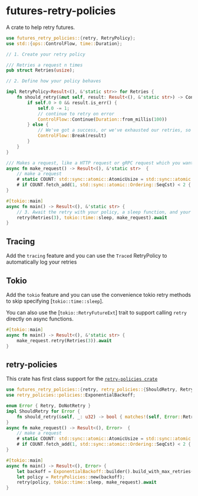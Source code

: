 # futures-retry-policies

A crate to help retry futures.

```rust
use futures_retry_policies::{retry, RetryPolicy};
use std::{ops::ControlFlow, time::Duration};

// 1. Create your retry policy

/// Retries a request n times
pub struct Retries(usize);

// 2. Define how your policy behaves

impl RetryPolicy<Result<(), &'static str>> for Retries {
    fn should_retry(&mut self, result: Result<(), &'static str>) -> ControlFlow<Result<(), &'static str>, Duration> {
        if self.0 > 0 && result.is_err() {
            self.0 -= 1;
            // continue to retry on error
            ControlFlow::Continue(Duration::from_millis(100))
        } else {
            // We've got a success, or we've exhausted our retries, so break
            ControlFlow::Break(result)
        }
    }
}

/// Makes a request, like a HTTP request or gRPC request which you want to retry
async fn make_request() -> Result<(), &'static str>  {
    // make a request
    # static COUNT: std::sync::atomic::AtomicUsize = std::sync::atomic::AtomicUsize::new(0);
    # if COUNT.fetch_add(1, std::sync::atomic::Ordering::SeqCst) < 2 { Err("fail") } else { Ok(()) }
}

#[tokio::main]
async fn main() -> Result<(), &'static str> {
    // 3. Await the retry with your policy, a sleep function, and your async function.
    retry(Retries(3), tokio::time::sleep, make_request).await
}
```

## Tracing

Add the `tracing` feature and you can use the `Traced` RetryPolicy to automatically
log your retries

## Tokio

Add the `tokio` feature and you can use the convenience tokio retry methods to skip specifying
[`tokio::time::sleep`].

You can also use the [`tokio::RetryFutureExt`] trait to support calling `retry` directly
on async functions.

```rust
#[tokio::main]
async fn main() -> Result<(), &'static str> {
    make_request.retry(Retries(3)).await
}
```

## retry-policies

This crate has first class support for the [`retry-policies crate`](https://!crates.io/crates/retry-policies)

```rust
use futures_retry_policies::{retry, retry_policies::{ShouldRetry, RetryPolicies}};
use retry_policies::policies::ExponentialBackoff;

enum Error { Retry, DoNotRetry }
impl ShouldRetry for Error {
    fn should_retry(&self, _: u32) -> bool { matches!(self, Error::Retry) }
}
async fn make_request() -> Result<(), Error>  {
    // make a request
    # static COUNT: std::sync::atomic::AtomicUsize = std::sync::atomic::AtomicUsize::new(0);
    # if COUNT.fetch_add(1, std::sync::atomic::Ordering::SeqCst) < 2 { Err(Error::Retry) } else { Ok(()) }
}

#[tokio::main]
async fn main() -> Result<(), Error> {
    let backoff = ExponentialBackoff::builder().build_with_max_retries(3);
    let policy = RetryPolicies::new(backoff);
    retry(policy, tokio::time::sleep, make_request).await
}
```
